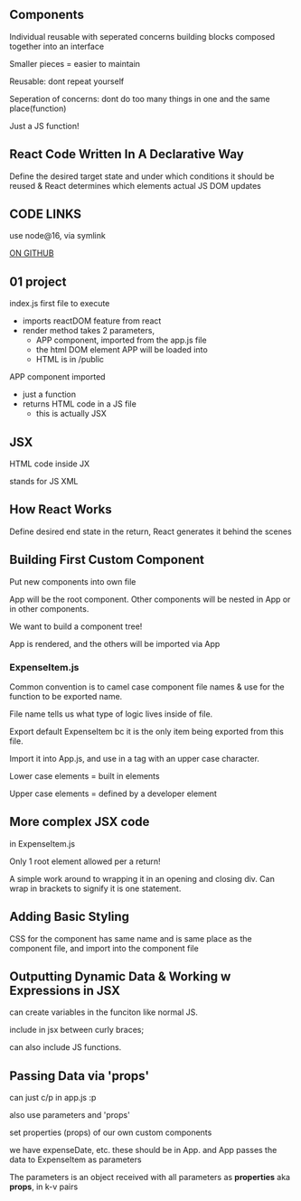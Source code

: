 ## Components
Individual reusable with seperated concerns building blocks composed together into an interface

Smaller pieces = easier to maintain

Reusable: dont repeat yourself

Seperation of concerns: dont do too many things in one and the same place(function)

Just a JS function!


## React Code Written In A Declarative Way

Define the desired target state and under which conditions it should be reused & React determines which elements actual JS DOM updates


## CODE LINKS

use node@16, via symlink

[ON GITHUB](https://github.com/academind/react-complete-guide-code/tree/03-react-basics-working-with-components/code)


## 01 project

index.js first file to execute
- imports reactDOM feature from react
- render method takes 2 parameters, 
    - APP component, imported from the app.js file
    - the html DOM element APP will be loaded into
    - HTML is in /public


APP component imported
- just a function
- returns HTML code in a JS file
    - this is actually JSX


## JSX

HTML code inside JX

stands for JS XML


## How React Works

Define desired end state in the return, React generates it behind the scenes


## Building First Custom Component

Put new components into own file

App will be the root component. Other components will be nested in App or in other components.

We want to build a component tree!

App is rendered, and the others will be imported via App

### ExpenseItem.js

Common convention is to camel case component file names & use for the function to be exported name. 

File name tells us what type of logic lives inside of file.

Export default ExpenseItem bc it is the only item being exported from this file.

Import it into App.js, and use in a tag with an upper case character.

Lower case elements = built in elements

Upper case elements = defined by a developer element


## More complex JSX code

in ExpenseItem.js

Only 1 root element allowed per a return!

A simple work around to wrapping it in an opening and closing div. Can wrap in brackets to signify it is one statement.


## Adding Basic Styling

CSS for the component has same name and is same place as the component file, and import into the component file


## Outputting Dynamic Data & Working w Expressions in JSX

can create variables in the funciton like normal JS. 

include in jsx between curly braces; 

can also include JS functions.


## Passing Data via 'props'

can just c/p <ExpenseItem></ExpenseItem> in app.js :p

also use parameters and 'props'

set properties (props) of our own custom components

we have expenseDate, etc. these should be in App. and App passes the data to ExpenseItem as parameters

The parameters is an object received with all parameters as **properties** aka **props**, in k-v pairs


